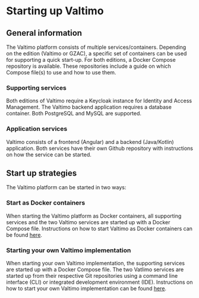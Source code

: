 # Starting up Valtimo

## General information
The Valtimo platform consists of multiple services/containers. Depending on the edition (Valtimo or GZAC), a specific set of containers can be used for supporting a quick start-up.
For both editions, a Docker Compose repository is available. These repositories include a guide on which Compose file(s) to use and how to use them.

### Supporting services
Both editions of Valtimo require a Keycloak instance for Identity and Access Management.
The Valtimo backend application requires a database container. Both PostgreSQL and MySQL are supported.

### Application services
Valtimo consists of a frontend (Angular) and a backend (Java/Kotlin) application. Both services have their own Github repository with instructions on how the service can be started.

## Start up strategies
The Valtimo platform can be started in two ways:

### Start as Docker containers
When starting the Valtimo platform as Docker containers, all supporting services and the two Valtimo services are started up with a Docker Compose file. Instructions on how to start Valtimo as Docker containers can be found [here](start-as-docker-containers/start-as-docker-containers.md).

### Starting your own Valtimo implementation
When starting your own Valtimo implementation, the supporting services are started up with a Docker Compose file. The two Vatlimo services are started up from their respective Git repositories using a command line interface (CLI) or integrated development environment
(IDE). Instructions on how to start your own Valtimo implementation can be found [here](creating-your-own-valtimo-implementation/creating-your-own-valtimo-implementation.md).
